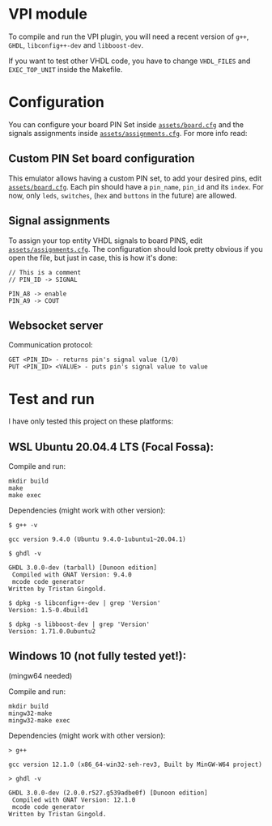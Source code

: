 # VPI module
To compile and run the VPI plugin, you will need a recent version of `g++`, `GHDL`, `libconfig++-dev` and `libboost-dev`.

If you want to test other VHDL code, you have to change `VHDL_FILES` and `EXEC_TOP_UNIT` inside the Makefile.


# Configuration

You can configure your board PIN Set inside [`assets/board.cfg`](https://github.com/roby2014/de10-emulator/blob/main/vhdl_vpi/assets/board.cfg) and the signals assignments inside [`assets/assignments.cfg`](https://github.com/roby2014/de10-emulator/blob/main/vhdl_vpi/assets/assignments.cfg).
For more info read: 

## Custom PIN Set board configuration
This emulator allows having a custom PIN set, to add your desired pins, edit [`assets/board.cfg`](https://github.com/roby2014/de10-emulator/blob/main/vhdl_vpi/assets/board.cfg).
Each pin should have a `pin_name`, `pin_id` and its `index`.
For now, only `leds`, `switches`, (`hex` and `buttons` in the future) are allowed.

## Signal assignments
To assign your top entity VHDL signals to board PINS, edit [`assets/assignments.cfg`](https://github.com/roby2014/de10-emulator/blob/main/vhdl_vpi/assets/assignments.cfg).
The configuration should look pretty obvious if you open the file, but just in case, this is how it's done:
```
// This is a comment
// PIN_ID -> SIGNAL

PIN_A8 -> enable
PIN_A9 -> COUT
```

## Websocket server
Communication protocol:
```
GET <PIN_ID> - returns pin's signal value (1/0)
PUT <PIN_ID> <VALUE> - puts pin's signal value to value
```

# Test and run
I have only tested this project on these platforms:

## WSL Ubuntu 20.04.4 LTS (Focal Fossa):
Compile and run:
```
mkdir build
make
make exec
```

Dependencies (might work with other version):
```
$ g++ -v

gcc version 9.4.0 (Ubuntu 9.4.0-1ubuntu1~20.04.1)
```

```
$ ghdl -v

GHDL 3.0.0-dev (tarball) [Dunoon edition]
 Compiled with GNAT Version: 9.4.0
 mcode code generator
Written by Tristan Gingold.
```

```
$ dpkg -s libconfig++-dev | grep 'Version'
Version: 1.5-0.4build1
```

```
$ dpkg -s libboost-dev | grep 'Version'
Version: 1.71.0.0ubuntu2
```

## Windows 10 (not fully tested yet!):
(mingw64 needed)

Compile and run:
```
mkdir build
mingw32-make
mingw32-make exec
```

Dependencies (might work with other version):
```
> g++ 

gcc version 12.1.0 (x86_64-win32-seh-rev3, Built by MinGW-W64 project)
```

```
> ghdl -v 

GHDL 3.0.0-dev (2.0.0.r527.g539adbe0f) [Dunoon edition]
 Compiled with GNAT Version: 12.1.0
 mcode code generator
Written by Tristan Gingold.
```


